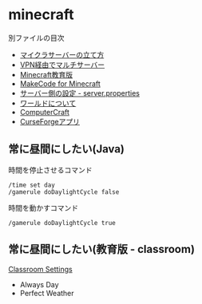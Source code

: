 # minecraft
別ファイルの目次

- [マイクラサーバーの立て方](ServerSetup.md)
- [VPN経由でマルチサーバー](ServerVPN.md)
- [Minecraft教育版](MinecraftEducation.md)
- [MakeCode for Minecraft](MakeCode.md)
- [サーバー側の設定 - server.properties](properties.md)
- [ワールドについて](world.md)
- [ComputerCraft](ComputerCraft.md)
- [CurseForgeアプリ](CurseForgeApp.md)

## 常に昼間にしたい(Java)
時間を停止させるコマンド
```
/time set day
/gamerule doDaylightCycle false
```
時間を動かすコマンド
```
/gamerule doDaylightCycle true
```
## 常に昼間にしたい(教育版 - classroom)
[Classroom Settings](https://educommunity.minecraft.net/hc/en-us/articles/360061369132-Classroom-Settings)
- Always Day
- Perfect Weather
